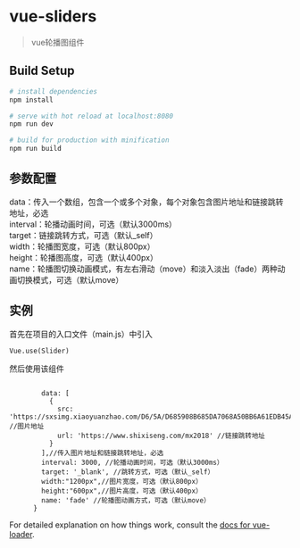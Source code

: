 # vue-sliders

> vue轮播图组件

## Build Setup

``` bash
# install dependencies
npm install

# serve with hot reload at localhost:8080
npm run dev

# build for production with minification
npm run build
```

## 参数配置
data：传入一个数组，包含一个或多个对象，每个对象包含图片地址和链接跳转地址，必选<br>
interval：轮播动画时间，可选（默认3000ms）<br>
target：链接跳转方式，可选（默认_self）<br>
width：轮播图宽度，可选（默认800px）<br>
height：轮播图高度，可选（默认400px）<br>
name：轮播图切换动画模式，有左右滑动（move）和淡入淡出（fade）两种动画切换模式，可选（默认move）<br>

## 实例
首先在项目的入口文件（main.js）中引入
``` import Slider from 'mini-sliders'
Vue.use(Slider) 
```
然后使用该组件
``` <Slider :sliders="sliders"  />
```
``` sliders: {
        data: [
          {
            src: 'https://sxsimg.xiaoyuanzhao.com/D6/5A/D685908B685DA7068A50BB6A61EDB45A.png', //图片地址
            url: 'https://www.shixiseng.com/mx2018' //链接跳转地址
          }
        ],//传入图片地址和链接跳转地址，必选
        interval: 3000, //轮播动画时间，可选（默认3000ms）
        target: '_blank', //跳转方式，可选（默认_self）
        width:"1200px",//图片宽度，可选（默认800px）
        height:"600px",//图片高度，可选（默认400px）
        name: 'fade' //轮播图动画方式，可选（默认move）
      } 
```

For detailed explanation on how things work, consult the [docs for vue-loader](http://vuejs.github.io/vue-loader).
